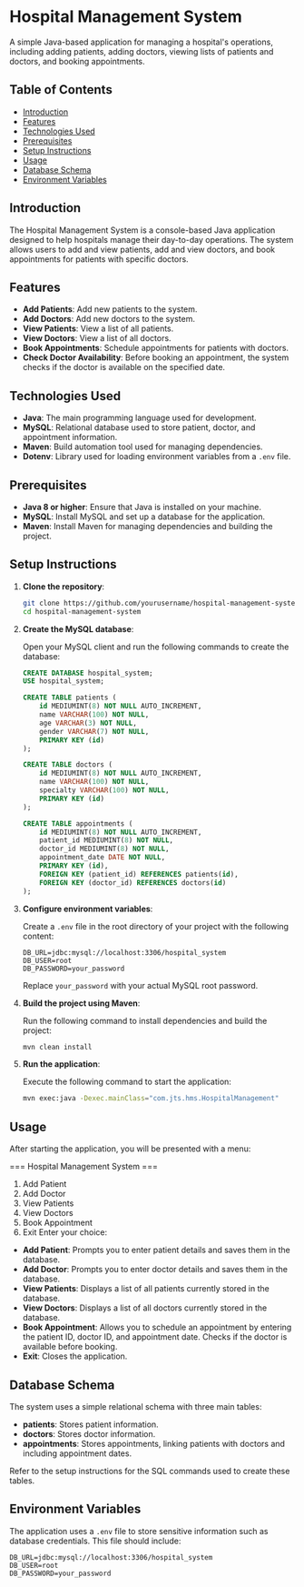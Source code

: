 # Hospital Management System

A simple Java-based application for managing a hospital's operations, including adding patients, adding doctors, viewing lists of patients and doctors, and booking appointments.

## Table of Contents

- [Introduction](#introduction)
- [Features](#features)
- [Technologies Used](#technologies-used)
- [Prerequisites](#prerequisites)
- [Setup Instructions](#setup-instructions)
- [Usage](#usage)
- [Database Schema](#database-schema)
- [Environment Variables](#environment-variables)


## Introduction

The Hospital Management System is a console-based Java application designed to help hospitals manage their day-to-day operations. The system allows users to add and view patients, add and view doctors, and book appointments for patients with specific doctors.

## Features

- **Add Patients**: Add new patients to the system.
- **Add Doctors**: Add new doctors to the system.
- **View Patients**: View a list of all patients.
- **View Doctors**: View a list of all doctors.
- **Book Appointments**: Schedule appointments for patients with doctors.
- **Check Doctor Availability**: Before booking an appointment, the system checks if the doctor is available on the specified date.

## Technologies Used

- **Java**: The main programming language used for development.
- **MySQL**: Relational database used to store patient, doctor, and appointment information.
- **Maven**: Build automation tool used for managing dependencies.
- **Dotenv**: Library used for loading environment variables from a `.env` file.

## Prerequisites

- **Java 8 or higher**: Ensure that Java is installed on your machine.
- **MySQL**: Install MySQL and set up a database for the application.
- **Maven**: Install Maven for managing dependencies and building the project.

## Setup Instructions

1. **Clone the repository**:

    ```bash
    git clone https://github.com/yourusername/hospital-management-system.git
    cd hospital-management-system
    ```

2. **Create the MySQL database**:

    Open your MySQL client and run the following commands to create the database:

    ```sql
    CREATE DATABASE hospital_system;
    USE hospital_system;
    
    CREATE TABLE patients (
        id MEDIUMINT(8) NOT NULL AUTO_INCREMENT,
        name VARCHAR(100) NOT NULL,
        age VARCHAR(3) NOT NULL,
        gender VARCHAR(7) NOT NULL,
        PRIMARY KEY (id)
    );

    CREATE TABLE doctors (
        id MEDIUMINT(8) NOT NULL AUTO_INCREMENT,
        name VARCHAR(100) NOT NULL,
        specialty VARCHAR(100) NOT NULL,
        PRIMARY KEY (id)
    );

    CREATE TABLE appointments (
        id MEDIUMINT(8) NOT NULL AUTO_INCREMENT,
        patient_id MEDIUMINT(8) NOT NULL,
        doctor_id MEDIUMINT(8) NOT NULL,
        appointment_date DATE NOT NULL,
        PRIMARY KEY (id),
        FOREIGN KEY (patient_id) REFERENCES patients(id),
        FOREIGN KEY (doctor_id) REFERENCES doctors(id)
    );
    ```

3. **Configure environment variables**:

    Create a `.env` file in the root directory of your project with the following content:

    ```plaintext
    DB_URL=jdbc:mysql://localhost:3306/hospital_system
    DB_USER=root
    DB_PASSWORD=your_password
    ```

    Replace `your_password` with your actual MySQL root password.

4. **Build the project using Maven**:

    Run the following command to install dependencies and build the project:

    ```bash
    mvn clean install
    ```

5. **Run the application**:

    Execute the following command to start the application:

    ```bash
    mvn exec:java -Dexec.mainClass="com.jts.hms.HospitalManagement"
    ```

## Usage

After starting the application, you will be presented with a menu:

=== Hospital Management System ===

1. Add Patient
2. Add Doctor
3. View Patients
4. View Doctors
5. Book Appointment
6. Exit Enter your choice:


- **Add Patient**: Prompts you to enter patient details and saves them in the database.
- **Add Doctor**: Prompts you to enter doctor details and saves them in the database.
- **View Patients**: Displays a list of all patients currently stored in the database.
- **View Doctors**: Displays a list of all doctors currently stored in the database.
- **Book Appointment**: Allows you to schedule an appointment by entering the patient ID, doctor ID, and appointment date. Checks if the doctor is available before booking.
- **Exit**: Closes the application.

## Database Schema

The system uses a simple relational schema with three main tables:

- **patients**: Stores patient information.
- **doctors**: Stores doctor information.
- **appointments**: Stores appointments, linking patients with doctors and including appointment dates.

Refer to the setup instructions for the SQL commands used to create these tables.

## Environment Variables

The application uses a `.env` file to store sensitive information such as database credentials. This file should include:

```plaintext
DB_URL=jdbc:mysql://localhost:3306/hospital_system
DB_USER=root
DB_PASSWORD=your_password
